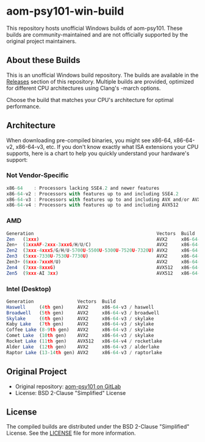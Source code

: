 # aom-psy101-win-build

This repository hosts unofficial Windows builds of aom-psy101. These builds are community-maintained and are not officially supported by the original project maintainers.

## About these Builds
This is an unofficial Windows build repository. The builds are available in the [Releases](https://github.com/Uranite/aom-psy101-win-build/releases) section of this repository. Multiple builds are provided, optimized for different CPU architectures using Clang's -march options.

Choose the build that matches your CPU's architecture for optimal performance.

## Architecture

When downloading pre-compiled binaries, you might see x86-64, x86-64-v2, x86-64-v3, etc. If you don't know exactly what ISA extensions your CPU supports, here is a chart to help you quickly understand your hardware's support:
### Not Vendor-Specific
```js
x86-64    : Processors lacking SSE4.2 and newer features
x86-64-v2 : Processors with features up to and including SSE4.2
x86-64-v3 : Processors with features up to and including AVX and/or AVX2
x86-64-v4 : Processors with features up to and including AVX512
```
### AMD
```js
Generation                                             Vectors  Build
Zen   (1xxx)                                           AVX2     x86-64-v3 / znver1
Zen+  (1xxxAF-2xxx-3xxxG/H/U/C)                        AVX2     x86-64-v3 / znver1
Zen2  (3xxx-4xxxS/G/H/U-5700U-5500U-5300U-7520U-7320U) AVX2     x86-64-v3 / znver2
Zen3  (5xxx-7330U-7530U-7730U)                         AVX2     x86-64-v3 / znver3
Zen3+ (6xxx-7xxxH/U)                                   AVX2     x86-64-v3 / znver3
Zen4  (7xxx-8xxxG)                                     AVX512   x86-64-v4 / znver4
Zen5  (9xxx-AI 3xx)                                    AVX512   x86-64-v4 / znver5
```
### Intel (Desktop)
```js
Generation                Vectors  Build
Haswell     (4th gen)     AVX2     x86-64-v3 / haswell
Broadwell   (5th gen)     AVX2     x86-64-v3 / broadwell
Skylake     (6th gen)     AVX2     x86-64-v3 / skylake
Kaby Lake   (7th gen)     AVX2     x86-64-v3 / skylake
Coffee Lake (8-9th gen)   AVX2     x86-64-v3 / skylake
Comet Lake  (10th gen)    AVX2     x86-64-v3 / skylake
Rocket Lake (11th gen)    AVX512   x86-64-v4 / rocketlake
Alder Lake  (12th gen)    AVX2     x86-64-v3 / alderlake
Raptor Lake (13-14th gen) AVX2     x86-64-v3 / raptorlake
```

## Original Project
- Original repository: [aom-psy101 on GitLab](https://gitlab.com/damian101/aom-psy101)
- License: BSD 2-Clause "Simplified" License

## License
The compiled builds are distributed under the BSD 2-Clause "Simplified" License. See the [LICENSE](https://github.com/Uranite/aom-psy101-win-build/blob/master/LICENSE) file for more information.
